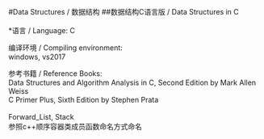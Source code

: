 #Data Structures / 数据结构
##数据结构C语言版 / Data Structures in C <br>
<br>
*语言 / Language: C <br> 

编译环境 / Compiling environment: <br>
	windows, vs2017 <br>

参考书籍 / Reference Books: <br>
	Data Structures and Algorithm Analysis in C, Second Edition by Mark Allen Weiss <br>
	C Primer Plus, Sixth Edition by Stephen Prata <br>
<br>
		Forward_List, Stack <br>
		参照c++顺序容器类成员函数命名方式命名
